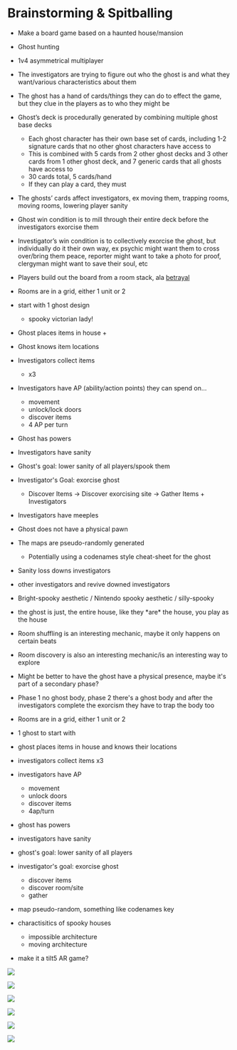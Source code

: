# Brainstorming & Spitballing

* Make a board game based on a haunted house/mansion
* Ghost hunting
* 1v4 asymmetrical multiplayer
* The investigators are trying to figure out who the ghost is and what they want/various characteristics about them
* The ghost has a hand of cards/things they can do to effect the game, but they clue in the players as to who they might be
* Ghost’s deck is procedurally generated by combining multiple ghost base decks
  * Each ghost character has their own base set of cards, including 1-2 signature cards that no other ghost characters have access to
  * This is combined with 5 cards from 2 other ghost decks and 3 other cards from 1 other ghost deck, and 7 generic cards that all ghosts have access to
  * 30 cards total, 5 cards/hand
  * If they can play a card, they must
* The ghosts’ cards affect investigators, ex moving them, trapping rooms, moving rooms, lowering player sanity
* Ghost win condition is to mill through their entire deck before the investigators exorcise them
* Investigator’s win condition is to collectively exorcise the ghost, but individually do it their own way, ex psychic might want them to cross over/bring them peace, reporter might want to take a photo for proof, clergyman might want to save their soul, etc
* Players build out the board from a room stack, ala [betrayal](https://boardgamegeek.com/boardgame/10547/betrayal-house-hill)
* Rooms are in a grid, either 1 unit or 2
* start with 1 ghost design
  * spooky victorian lady!
* Ghost places items in house + 
* Ghost knows item locations
* Investigators collect items
  * x3
* Investigators have AP \(ability/action points\) they can spend on...
  * movement
  * unlock/lock doors
  * discover items
  * 4 AP per turn
* Ghost has powers
* Investigators have sanity
* Ghost's goal: lower sanity of all players/spook them
* Investigator's Goal: exorcise ghost
  * Discover Items -&gt; Discover exorcising site -&gt; Gather Items + Investigators
* Investigators have meeples
* Ghost does not have a physical pawn
* The maps are pseudo-randomly generated
  * Potentially using a codenames style cheat-sheet for the ghost
* Sanity loss downs investigators
* other investigators and revive downed investigators
* Bright-spooky aesthetic / Nintendo spooky aesthetic / silly-spooky
* the ghost is just, the entire house, like they \*are\* the house, you play as the house
* Room shuffling is an interesting mechanic, maybe it only happens on certain beats
* Room discovery is also an interesting mechanic/is an interesting way to explore
* Might be better to have the ghost have a physical presence, maybe it's part of a secondary phase?
* Phase 1 no ghost body, phase 2 there's a ghost body and after the investigators complete the exorcism they have to trap the body too





* Rooms are in a grid, either 1 unit or 2
* 1 ghost to start with
* ghost places items in house and knows their locations
* investigators collect items x3
* investigators have AP
  * movement
  * unlock doors
  * discover items
  * 4ap/turn
* ghost has powers
* investigators have sanity
* ghost's goal: lower sanity of all players
* investigator's goal: exorcise ghost
  * discover items
  * discover room/site
  * gather
* map pseudo-random, something like codenames key
* charactisitics of spooky houses
  * impossible architecture
  * moving architecture
* make it a tilt5 AR game?

![](../.gitbook/assets/image%20%2828%29.png)



![](../.gitbook/assets/image%20%2812%29.png)



![](../.gitbook/assets/image%20%2832%29.png)



![](../.gitbook/assets/image%20%2838%29.png)



![](../.gitbook/assets/image%20%283%29.png)



![](../.gitbook/assets/image%20%2810%29.png)

